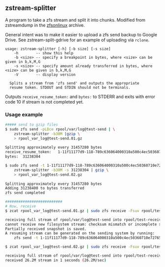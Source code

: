 ## zstream-splitter
A program to take a zfs stream and split it into chunks. Modified from zstreamdump in the [zfsonlinux](https://github.com/zfsonlinux/zfs) archive.

General intent was to make it easier to upload a zfs send backup to Google Drive. See zstream-split-gdrive for an example of uploading via `rclone`.

```
usage: zstream-splitter [-h] [-b size] [-s size]
	-h        -- show this help
	-b <size> -- specify a breakpoint in bytes, where <size> can be given in b,k,M,G
	-s <size> -- specify amount already transferred in bytes, where <size> can be given in b,k,M,G
	-V        -- display version

  Splits a stream from 'zfs send' and outputs the appropriate
  resume token. STDOUT and STDIN should not be terminals.
```
Outputs `receive_resume_token:` and `bytes:` to STDERR and exits with error code 10 if stream is not completed yet.
### Usage example
```bash
##### send to gzip files
$ sudo zfs send -pLDce rpool/var/log@test-send | \
	zstream-splitter -b30M |gzip \
	> rpool_var_log@test-send.01.gz
	
Splitting approximately every 31457280 bytes
receive_resume_token:	1-11f11177d9-118-789c636064000310a500c4ec50360710e72765a526973030c8409460caa7a515a796806402e0f26c48f2499525a9c5407ac18a3b8cd8f497e4a79766a6303084ffebd25973fd8c8301923c27583e2f31379581a1a8203f3f47bf2cb1483f273fdd016866896e716a5e0ad83c5e0684fb73128bd2539372f293b3f3b3416212507b60f2a9b949a9294029903e6e24f1e4fcdc82a2d4e262882e080000ee0c29d7
bytes:	31238304

$ sudo zfs send -t 1-11f11177d9-118-789c636064000310a500c4ec50360710e72765a526973030c8409460caa7a515a796806402e0f26c48f2499525a9c5407ac18a3b8cd8f497e4a79766a6303084ffebd25973fd8c8301923c27583e2f31379581a1a8203f3f47bf2cb1483f273fdd016866896e716a5e0ad83c5e0684fb73128bd2539372f293b3f3b3416212507b60f2a9b949a9294029903e6e24f1e4fcdc82a2d4e262882e080000ee0c29d7 | \
	zstream-splitter -b30M -s 31238304 | gzip \
	> rpool_var_log@test-send.02.gz
	
Splitting approximately every 31457280 bytes
Adding 31238400 to bytes transferred
zfs send completed

##########################
# Now, receive
$ zcat rpool_var_log@test-send.01.gz | sudo zfs receive -Fsuv rpool/test-receive

receiving full stream of rpool/var/log@test-send into rpool/test-receive@test-send
cannot receive new filesystem stream: checksum mismatch or incomplete stream.
Partially received snapshot is saved.
A resuming stream can be generated on the sending system by running:
    zfs send -t 1-11f11177d9-118-789c636064000310a500c4ec50360710e72765a526973030c8409460caa7a515a796806402e0f26c48f2499525a9c5407ac18a3b8cd8f497e4a79766a6303084ffebd25973fd8c8301923c27583e2f31379581a1a8203f3f47bf2cb1483f273fdd016866896e716a5e0ad83c5e0684fb73128bd2539372f293b3f3b3416212507b60f2a9b949a9294029903e6e24f1e4fcdc82a2d4e262882e080000ee0c29d7

$ zcat rpool_var_log@test-send.02.gz | sudo zfs receive -Fsuv rpool/test-receive

receiving full stream of rpool/var/log@test-send into rpool/test-receive@test-send
received 26.2M stream in 1 seconds (26.2M/sec)

```